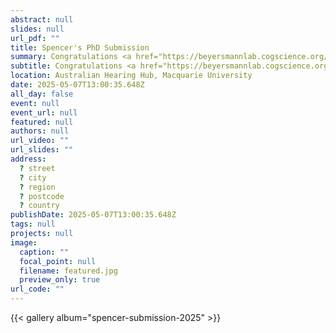 ```yaml
---
abstract: null
slides: null
url_pdf: ""
title: Spencer's PhD Submission
summary: Congratulations <a href="https://beyersmannlab.cogscience.org/author/jasmine-spencer/" target="_blank">Jasmine Spencer</a> for submitting her PhD thesis!
subtitle: Congratulations <a href="https://beyersmannlab.cogscience.org/author/jasmine-spencer/" target="_blank">Jasmine Spencer</a> for submitting her PhD thesis!
location: Australian Hearing Hub, Macquarie University
date: 2025-05-07T13:00:35.648Z
all_day: false
event: null
event_url: null
featured: null
authors: null
url_video: ""
url_slides: ""
address:
  ? street
  ? city
  ? region
  ? postcode
  ? country
publishDate: 2025-05-07T13:00:35.648Z
tags: null
projects: null
image:
  caption: ""
  focal_point: null
  filename: featured.jpg
  preview_only: true
url_code: ""
---
```


{{< gallery album="spencer-submission-2025" >}}
